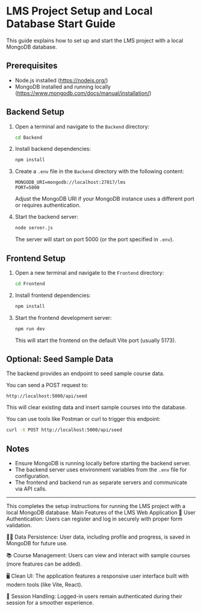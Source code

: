 # LMS Project Setup and Local Database Start Guide

This guide explains how to set up and start the LMS project with a local MongoDB database.

## Prerequisites

- Node.js installed (https://nodejs.org/)
- MongoDB installed and running locally (https://www.mongodb.com/docs/manual/installation/)

## Backend Setup

1. Open a terminal and navigate to the `Backend` directory:

   ```bash
   cd Backend
   ```

2. Install backend dependencies:

   ```bash
   npm install
   ```

3. Create a `.env` file in the `Backend` directory with the following content:

   ```
   MONGODB_URI=mongodb://localhost:27017/lms
   PORT=5000
   ```

   Adjust the MongoDB URI if your MongoDB instance uses a different port or requires authentication.

4. Start the backend server:

   ```bash
   node server.js
   ```

   The server will start on port 5000 (or the port specified in `.env`).

## Frontend Setup

1. Open a new terminal and navigate to the `Frontend` directory:

   ```bash
   cd Frontend
   ```

2. Install frontend dependencies:

   ```bash
   npm install
   ```

3. Start the frontend development server:

   ```bash
   npm run dev
   ```

   This will start the frontend on the default Vite port (usually 5173).

## Optional: Seed Sample Data

The backend provides an endpoint to seed sample course data.

You can send a POST request to:

```
http://localhost:5000/api/seed
```

This will clear existing data and insert sample courses into the database.

You can use tools like Postman or curl to trigger this endpoint:

```bash
curl -X POST http://localhost:5000/api/seed
```

## Notes

- Ensure MongoDB is running locally before starting the backend server.
- The backend server uses environment variables from the `.env` file for configuration.
- The frontend and backend run as separate servers and communicate via API calls.

---

This completes the setup instructions for running the LMS project with a local MongoDB database.
Main Features of the LMS Web Application
🔐 User Authentication:
Users can register and log in securely with proper form validation.

🧑‍💼 Data Persistence:
User data, including profile and progress, is saved in MongoDB for future use.

📚 Course Management:
Users can view and interact with sample courses (more features can be added).

🖥️ Clean UI:
The application features a responsive user interface built with modern tools (like Vite, React).

🔄 Session Handling:
Logged-in users remain authenticated during their session for a smoother experience.